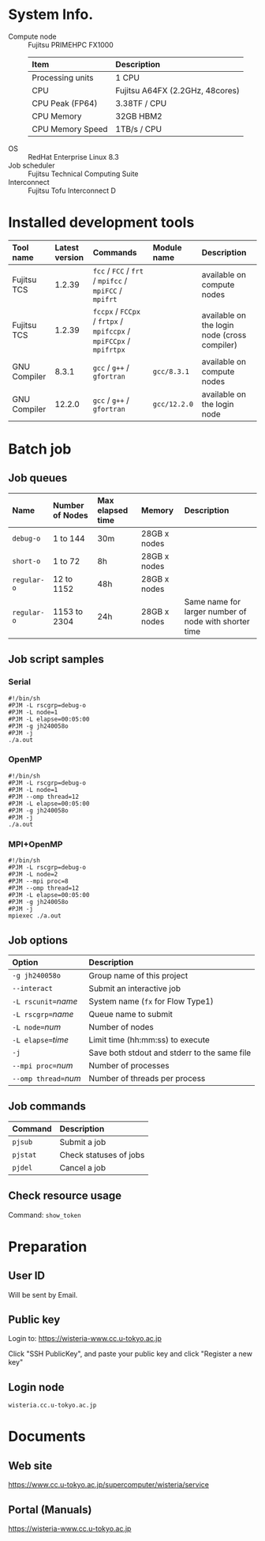 # System Info.
<dl>
<dt> Compute node</dt> 
<dd> Fujitsu PRIMEHPC FX1000

|Item | Description |
|:---------------|:---------------|
|Processing units| 1 CPU |
|CPU    | Fujitsu A64FX (2.2GHz, 48cores) |
|CPU Peak (FP64)  | 3.38TF / CPU |
|CPU Memory       | 32GB HBM2 |
|CPU Memory Speed | 1TB/s / CPU |
</dd>

<dt> OS</dt>
<dd> RedHat Enterprise Linux 8.3 </dd>
<dt> Job scheduler</dt>
<dd> Fujitsu Technical Computing Suite</dd>
<dt> Interconnect </dt>
<dd> Fujitsu Tofu Interconnect D</dd>
</dl>

# Installed development tools

|Tool name |Latest version | Commands | Module name | Description |
|:---------|:--------------|:---------|:------------|:------------|
| Fujitsu TCS | 1.2.39 | `fcc` / `FCC` / `frt` / `mpifcc` / `mpiFCC` / `mpifrt` | | available on compute nodes |
| Fujitsu TCS | 1.2.39 | `fccpx` / `FCCpx` / `frtpx` / `mpifccpx` / `mpiFCCpx` / `mpifrtpx` | | available on the login node (cross compiler) |
| GNU Compiler | 8.3.1 | `gcc` / `g++` / `gfortran` |  `gcc/8.3.1` | available on compute nodes |
| GNU Compiler | 12.2.0 | `gcc` / `g++` / `gfortran` | `gcc/12.2.0`  | available on the login node |

# Batch job
## Job queues

| Name | Number of Nodes | Max elapsed time | Memory | Description |
|:-----|:--------------|:-----------------|:-------|:------------|
| `debug-o` | 1 to 144 | 30m | 28GB x nodes |  |
| `short-o` | 1 to 72 | 8h | 28GB x nodes |  |
| `regular-o` | 12 to 1152 | 48h | 28GB x nodes |  |
| `regular-o` | 1153 to 2304 | 24h | 28GB x nodes | Same name for larger number of node with shorter time |

## Job script samples

### Serial
```
#!/bin/sh
#PJM -L rscgrp=debug-o
#PJM -L node=1
#PJM -L elapse=00:05:00
#PJM -g jh240058o
#PJM -j
./a.out
```

### OpenMP
```
#!/bin/sh
#PJM -L rscgrp=debug-o
#PJM -L node=1
#PJM --omp thread=12
#PJM -L elapse=00:05:00
#PJM -g jh240058o
#PJM -j
./a.out
```

### MPI+OpenMP
```
#!/bin/sh
#PJM -L rscgrp=debug-o
#PJM -L node=2
#PJM --mpi proc=8
#PJM --omp thread=12
#PJM -L elapse=00:05:00
#PJM -g jh240058o
#PJM -j
mpiexec ./a.out
```

## Job options

| Option | Description|
|:-------|:-----------|
| `-g jh240058o` | Group name of this project |
| `--interact` | Submit an interactive job |
| `-L rscunit=`*name* | System name (`fx` for Flow Type1) |
| `-L rscgrp=`*name* | Queue name to submit |
| `-L node=`*num* | Number of nodes |
| `-L elapse=`*time* | Limit time (hh:mm:ss) to execute |
| `-j` | Save both stdout and stderr to the same file |
| `--mpi proc=`*num* | Number of processes |
| `--omp thread=`*num* | Number of threads per process |

## Job commands
|Command | Description |
|:-------|:--------|
|`pjsub`  | Submit a job |
|`pjstat` | Check statuses of jobs |
|`pjdel` | Cancel a job |

## Check resource usage

Command: `show_token`

# Preparation

## User ID
Will be sent by Email.

## Public key 
Login to: <https://wisteria-www.cc.u-tokyo.ac.jp>

Click "SSH PublicKey", and paste your public key and click "Register a new key"

## Login node
 `wisteria.cc.u-tokyo.ac.jp`

# Documents
## Web site
<https://www.cc.u-tokyo.ac.jp/supercomputer/wisteria/service>

## Portal (Manuals)
<https://wisteria-www.cc.u-tokyo.ac.jp>

